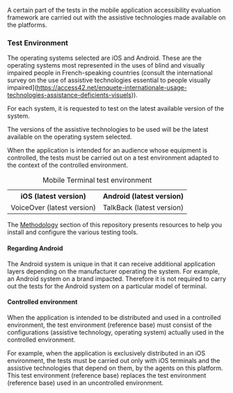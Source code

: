 A certain part of the tests in the mobile application accessibility evaluation framework are carried out with the assistive technologies made available on the platforms.

### Test Environment

The operating systems selected are iOS and Android. These are the operating systems most represented in the uses of blind and visually impaired people in French-speaking countries (consult the international survey on the use of assistive technologies essential to people visually impaired](https://access42.net/enquete-internationale-usage-technologies-assistance-deficients-visuels)).

For each system, it is requested to test on the latest available version of the system.

The versions of the assistive technologies to be used will be the latest available on the operating system selected.

When the application is intended for an audience whose equipment is controlled, the tests must be carried out on a test environment adapted to the context of the controlled environment.

<table>
<caption>Mobile Terminal test environment</caption>
<tr>
<th scope="col">iOS (latest version)</th>
<th scope="col">Android (latest version)</th>
</tr>
<tr>
<td>VoiceOver (latest version)</td>
<td>TalkBack (latest version)</td>
</tr>
</table>

The [Methodology](methodology.md) section of this repository presents resources to help you install and configure the various testing tools.

#### Regarding Android

The Android system is unique in that it can receive additional application layers depending on the manufacturer operating the system. For example, an Android system on a brand impacted. Therefore it is not required to carry out the tests for the Android system on a particular model of terminal.

#### Controlled environment

When the application is intended to be distributed and used in a controlled environment, the test environment (reference base) must consist of the configurations (assistive technology, operating system) actually used in the controlled environment.

For example, when the application is exclusively distributed in an iOS environment, the tests must be carried out only with iOS terminals and the assistive technologies that depend on them, by the agents on this platform. This test environment (reference base) replaces the test environment (reference base) used in an uncontrolled environment.